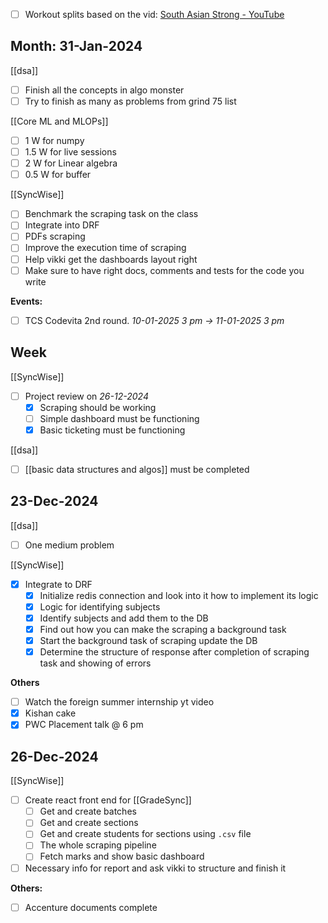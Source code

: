 - [ ] Workout splits based on the vid: [South Asian Strong - YouTube](https://www.youtube.com/@southasianstrong)

## Month: 31-Jan-2024

[[dsa]]
- [ ] Finish all the concepts in algo monster
- [ ] Try to finish as many as problems from grind 75 list 

[[Core ML and MLOPs]]
- [ ] 1 W for numpy 
- [ ] 1.5 W for live sessions
- [ ] 2 W for Linear algebra
- [ ] 0.5 W for buffer

[[SyncWise]]
- [ ] Benchmark the scraping task on the class
- [ ] Integrate into DRF 
- [ ] PDFs scraping 
- [ ] Improve the execution time of scraping 
- [ ] Help vikki get the dashboards layout right
- [ ] Make sure to have right docs, comments and tests for the code you write

**Events:**
- [ ] TCS Codevita 2nd round. *10-01-2025 3 pm -> 11-01-2025 3 pm*

## Week

[[SyncWise]]
- [ ] Project review on *26-12-2024*
	- [x] Scraping should be working
	- [ ] Simple dashboard must be functioning
	- [x] Basic ticketing must be functioning

[[dsa]]
- [ ] [[basic data structures and algos]] must be completed

## 23-Dec-2024

[[dsa]]
- [ ] One medium problem 

[[SyncWise]]
- [x] Integrate to DRF 
	- [x] Initialize redis connection and look into it how to implement its logic
	- [x] Logic for identifying subjects
	- [x] Identify subjects and add them to the DB
	- [x] Find out how you can make the scraping a background task 
	- [x] Start the background task of scraping update the DB
	- [x] Determine the structure of response after completion of scraping task and showing of errors

**Others**
- [ ] Watch the foreign summer internship yt video
- [x] Kishan cake
- [x] PWC Placement talk @ 6 pm 

## 26-Dec-2024

[[SyncWise]]
- [ ] Create react front end for [[GradeSync]]
	- [ ] Get and create batches
	- [ ] Get and create sections
	- [ ] Get and create students for sections using `.csv` file
	- [ ] The whole scraping pipeline 
	- [ ] Fetch marks and show basic dashboard
- [ ] Necessary info for report and ask vikki to structure and finish it

**Others:**
- [ ] Accenture documents complete 